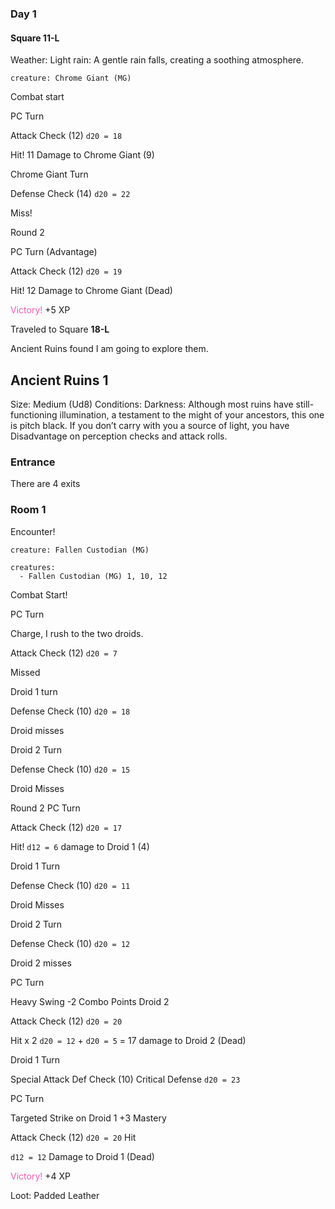 ### Day 1
#### Square 11-L

Weather: Light rain: A gentle rain falls, creating a soothing atmosphere.

```statblock
creature: Chrome Giant (MG)
```

Combat start

PC Turn

Attack Check (12) `d20 = 18`

Hit! 11 Damage to Chrome Giant (9)

Chrome Giant Turn

Defense Check (14) `d20 = 22`

Miss!

Round 2

PC Turn (Advantage)

Attack Check (12) `d20 = 19`

Hit! 12 Damage to Chrome Giant (Dead)

<span style="color:rgb(241, 91, 181)">Victory!</span>
+5 XP 

Traveled to Square **18-L**

Ancient Ruins found I am going to explore them.

## Ancient Ruins 1

Size: Medium (Ud8)
Conditions:  Darkness: Although most ruins have still-functioning 
illumination, a testament to the might of your 
ancestors, this one is pitch black. If you don’t carry 
with you a source of light, you have Disadvantage on 
perception checks and attack rolls.

### Entrance

There are 4 exits

### Room 1 

Encounter! 
```statblock
creature: Fallen Custodian (MG)
```


```encounter
creatures:
  - Fallen Custodian (MG) 1, 10, 12 
```

Combat Start!

PC Turn

Charge, I rush to the two droids.

Attack Check (12) `d20 = 7`

Missed

Droid 1 turn

Defense Check (10) `d20 = 18`

Droid misses

Droid 2 Turn

Defense Check (10) `d20 = 15`

Droid Misses

Round 2 
PC Turn

Attack Check (12) `d20 = 17`

Hit! `d12 = 6` damage to Droid 1 (4)

Droid 1 Turn

Defense Check (10) `d20 = 11`

Droid Misses

Droid 2 Turn

Defense Check (10) `d20 = 12`

Droid 2 misses

PC Turn

Heavy Swing -2 Combo Points Droid 2

Attack Check (12) `d20 = 20`

Hit x 2  `d20 = 12` + `d20 = 5` = 17 damage to Droid 2 (Dead)

Droid 1 Turn

Special Attack Def Check (10) Critical Defense  `d20 = 23`

PC Turn

Targeted Strike on Droid 1 +3 Mastery

Attack Check (12) `d20 = 20` Hit

`d12 = 12` Damage to Droid 1 (Dead)

<span style="color:rgb(241, 91, 181)">Victory!</span>
+4 XP 

Loot: Padded Leather